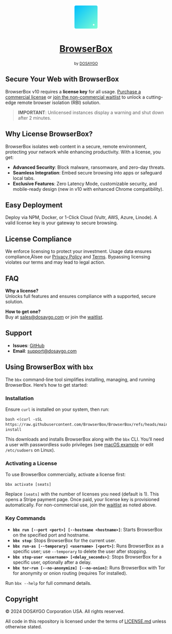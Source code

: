 <div align="center">
  <img style="width:80px; height:80px" src="https://raw.githubusercontent.com/BrowserBox/BrowserBox/main/docs/icon.svg" alt="BrowserBox Logo 2023">
  <h1><a href="https://dosaygo.com">BrowserBox</a></h1>
  <small>by <a href="https://dosaygo.com">DOSAYGO</a></small>
</div>

<h2>Secure Your Web with BrowserBox</h2>
<p>BrowserBox v10 requires a <strong>license key</strong> for all usage. <a href="mailto:sales@dosaygo.com?subject=License">Purchase a commercial license</a> or <a href="https://tally.so/r/nPvb1x">join the non-commercial waitlist</a> to unlock a cutting-edge remote browser isolation (RBI) solution.</p>

<blockquote>
  <p><strong>IMPORTANT</strong>: Unlicensed instances display a warning and shut down after 2 minutes.</p>
</blockquote>

<h2>Why License BrowserBox?</h2>
<p>BrowserBox isolates web content in a secure, remote environment, protecting your network while enhancing productivity. With a license, you get:</p>
<ul>
  <li><strong>Advanced Security</strong>: Block malware, ransomware, and zero-day threats.</li>
  <li><strong>Seamless Integration</strong>: Embed secure browsing into apps or safeguard local tabs.</li>
  <li><strong>Exclusive Features</strong>: Zero Latency Mode, customizable security, and mobile-ready design (new in v10 with enhanced Chrome compatibility).</li>
</ul>

<h2>Easy Deployment</h2>
<p>Deploy via NPM, Docker, or 1-Click Cloud (Vultr, AWS, Azure, Linode). A valid license key is your gateway to secure browsing.</p>

<h2>License Compliance</h2>
<p>We enforce licensing to protect your investment. Usage data ensures compliance‚Äîsee our <a href="https://dosaygo.com/privacy.txt">Privacy Policy</a> and <a href="https://dosaygo.com/terms.txt">Terms</a>. Bypassing licensing violates our terms and may lead to legal action.</p>

<h2>FAQ</h2>
<p><strong>Why a license?</strong><br>
  Unlocks full features and ensures compliance with a supported, secure solution.</p>
<p><strong>How to get one?</strong><br>
  Buy at <a href="mailto:sales@dosaygo.com?subject=License">sales@dosaygo.com</a> or join the <a href="https://tally.so/r/nPvb1x">waitlist</a>.</p>

<h2>Support</h2>
<ul>
  <li><strong>Issues</strong>: <a href="https://github.com/BrowserBox/BrowserBox/issues">GitHub</a></li>
  <li><strong>Email</strong>: <a href="mailto:support@dosaygo.com">support@dosaygo.com</a></li>
</ul>

<h2>Using BrowserBox with <code>bbx</code></h2>
<p>The <code>bbx</code> command-line tool simplifies installing, managing, and running BrowserBox. Here’s how to get started:</p>

<h3>Installation</h3>
<p>Ensure <code>curl</code> is installed on your system, then run:</p>
<pre><code>bash &lt;(curl -sSL https://raw.githubusercontent.com/BrowserBox/BrowserBox/refs/heads/main/bbx.sh) install</code></pre>
<p>This downloads and installs BrowserBox along with the <code>bbx</code> CLI. You’ll need a user with passwordless sudo privileges (see <a href="https://web.archive.org/web/20241210214342/https://jefftriplett.com/2022/enable-sudo-without-a-password-on-macos/">macOS example</a> or edit <code>/etc/sudoers</code> on Linux).</p>

<h3>Activating a License</h3>
<p>To use BrowserBox commercially, activate a license first:</p>
<pre><code>bbx activate [seats]</code></pre>
<p>Replace <code>[seats]</code> with the number of licenses you need (default is 1). This opens a Stripe payment page. Once paid, your license key is provisioned automatically. For non-commercial use, join the <a href="https://tally.so/r/nPvb1x">waitlist</a> as noted above.</p>

<h3>Key Commands</h3>
<ul>
  <li><strong><code>bbx run [--port &lt;port&gt;] [--hostname &lt;hostname&gt;]</code></strong>: Starts BrowserBox on the specified port and hostname.</li>
  <li><strong><code>bbx stop</code></strong>: Stops BrowserBox for the current user.</li>
  <li><strong><code>bbx run-as [--temporary] &lt;username&gt; [&lt;port&gt;]</code></strong>: Runs BrowserBox as a specific user; use <code>--temporary</code> to delete the user after stopping.</li>
  <li><strong><code>bbx stop-user &lt;username&gt; [&lt;delay_seconds&gt;]</code></strong>: Stops BrowserBox for a specific user, optionally after a delay.</li>
  <li><strong><code>bbx tor-run [--no-anonymize] [--no-onion]</code></strong>: Runs BrowserBox with Tor for anonymity or onion routing (requires Tor installed).</li>
</ul>
<p>Run <code>bbx --help</code> for full command details.</p>

<h2>Copyright</h2>
<p>© 2024 DOSAYGO Corporation USA. All rights reserved.</p>
<p>All code in this repository is licensed under the terms of <a href="LICENSE.md">LICENSE.md</a> unless otherwise stated.</p>
